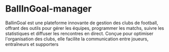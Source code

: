 # BallInGoal-manager
BallinGoal est une plateforme innovante de gestion des clubs de football, offrant des outils pour gérer les équipes, programmer les matchs, suivre les statistiques et diffuser les rencontres en direct. Conçue pour optimiser l'organisation des clubs, elle facilite la communication entre joueurs, entraîneurs et supporters
